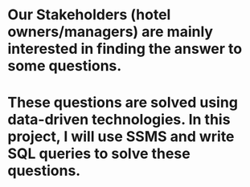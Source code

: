# Our Stakeholders (hotel owners/managers) are mainly interested in finding the answer to some questions.
# These questions are solved using data-driven technologies. In this project, I will use SSMS and write SQL queries to solve these questions.
